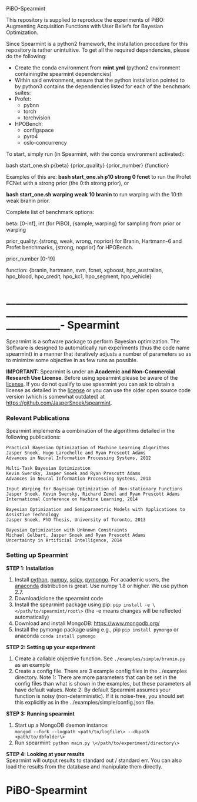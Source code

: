 PiBO-Spearmint

This repository is supplied to reproduce the experiments of PiBO: Augmenting Acquisition Functions with User Beliefs for Bayesian Optimization.

Since Spearmint is a python2 framework, the installation procedure for this repository is rather unintuitive. To get all the required dependencies, please do the following:

- Create the conda environment from __mint.yml__ (python2 environment containingthe spearmint dependencies)
- Within said environment, ensure that the python installation pointed to by python3 contains the dependencies listed for each of the benchmark suites:
- Profet:
	- pybnn
	- torch
	- torchvision
- HPOBench:
	- configspace
	- pyro4
	- oslo-concurrency

To start, simply run (in Spearmint, with the conda environment activated):

bash start_one.sh p{beta} {prior_quality} {prior_number} {function}

Examples of this are:
**bash start_one.sh p10 strong 0 fcnet**
to run the Profet FCNet with a strong prior (the 0:th strong prior), or

**bash start_one.sh warping weak 10 branin**
to run warping with the 10:th weak branin prior.

Complete list of benchmark options:

beta: [0-inf], int (for PiBO), {sample, warping} for sampling from prior or warping

prior_quality: {strong, weak, wrong, noprior} for Branin, Hartmann-6 and Profet benchmarks, {strong, noprior} for HPOBench.

prior_number [0-19]

function: {branin, hartmann, svm, fcnet, xgboost, hpo_australian, hpo_blood, hpo_credit, hpo_kc1, hpo_segment, hpo_vehicle}







_____________________________________________________________________________________-
Spearmint
=========================================

Spearmint is a software package to perform Bayesian optimization. The Software is designed to automatically run experiments (thus the code name spearmint) in a manner that iteratively adjusts a number of parameters so as to minimize some objective in as few runs as possible.

**IMPORTANT:** Spearmint is under an **Academic and Non-Commercial Research Use License**.  Before using spearmint please be aware of the [license](LICENSE.md).  If you do not qualify to use spearmint you can ask to obtain a license as detailed in the [license](LICENSE.md) or you can use the older open source code version (which is somewhat outdated) at https://github.com/JasperSnoek/spearmint.  

### Relevant Publications

Spearmint implements a combination of the algorithms detailed in the following publications:

    Practical Bayesian Optimization of Machine Learning Algorithms  
    Jasper Snoek, Hugo Larochelle and Ryan Prescott Adams  
    Advances in Neural Information Processing Systems, 2012  

    Multi-Task Bayesian Optimization  
    Kevin Swersky, Jasper Snoek and Ryan Prescott Adams  
    Advances in Neural Information Processing Systems, 2013  

    Input Warping for Bayesian Optimization of Non-stationary Functions  
    Jasper Snoek, Kevin Swersky, Richard Zemel and Ryan Prescott Adams  
    International Conference on Machine Learning, 2014  

    Bayesian Optimization and Semiparametric Models with Applications to Assistive Technology  
    Jasper Snoek, PhD Thesis, University of Toronto, 2013  
  
    Bayesian Optimization with Unknown Constraints
    Michael Gelbart, Jasper Snoek and Ryan Prescott Adams
    Uncertainty in Artificial Intelligence, 2014

### Setting up Spearmint

**STEP 1: Installation**  

1. Install [python](https://www.python.org/), [numpy](http://www.numpy.org/), [scipy](http://www.numpy.org/), [pymongo](https://api.mongodb.org/python/current/). For academic users, the [anaconda](http://continuum.io/downloads) distribution is great. Use numpy 1.8 or higher. We use python 2.7.
2. Download/clone the spearmint code  
3. Install the spearmint package using pip: `pip install -e \</path/to/spearmint/root\>` (the -e means changes will be reflected automatically)  
4. Download and install MongoDB: https://www.mongodb.org/   
5. Install the pymongo package using e.g., pip `pip install pymongo` or anaconda `conda install pymongo`  

**STEP 2: Setting up your experiment**  
1. Create a callable objective function. See `./examples/simple/branin.py` as an example  
2. Create a config file. There are 3 example config files in the ../examples directory. Note 1: There are more parameters that can be set in the config files than what is shown in the examples, but these parameters all have default values. Note 2: By default Spearmint assumes your function is noisy (non-deterministic). If it is noise-free, you should set this explicitly as in the ../examples/simple/config.json file.

**STEP 3: Running spearmint**  
1. Start up a MongoDB daemon instance:  
`mongod --fork --logpath <path/to/logfile\> --dbpath <path/to/dbfolder\>`  
2. Run spearmint: `python main.py \</path/to/experiment/directory\>`

**STEP 4: Looking at your results**  
Spearmint will output results to standard out / standard err. You can also load the results from the database and manipulate them directly. 
# PiBO-Spearmint
